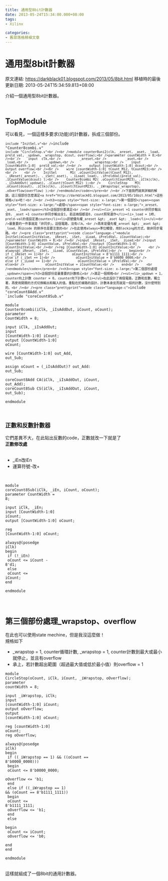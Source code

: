 ```yaml
---
title: 通用型8bit計數器
date: 2013-05-24T15:34:00.000+08:00
tags: 
- Xilinx

categories:
- 舊部落格移植文章
---
```


# 通用型8bit計數器

原文連結: https://darkblack01.blogspot.com/2013/05/8bit.html
移植時的最後更新日期: 2013-05-24T15:34:59.813+08:00

介紹一個通用型8bit計數器。<br /><br /><a name='more'></a><br /><h3><span style="font-size: x-large;">TopModule</span></h3>可以看見，一個這樣多要求(功能)的計數器，拆成三個部份。 <br /><pre class="prettyprint"><code class="language-c">`include "InitSel.v"<br />`include "Counter8combi.v"<br />`include "CircleStop.v"<br /><br />module counter8uni2(clk, _areset, _aset, _load, preld_val, _updown, _wrapstop, dcout, overflow);<br />parameter countWidth = 8;<br /><br />    input  clk,<br />          _areset,<br />          _aset,<br />          _load,<br />          _updown,<br />          _wrapstop;<br />    input [countWidth-1:0]  preld_val;<br /><br />    output [countWidth-1:0] dcout;<br />    output overflow;<br /><br />    wire [countWidth-1:0] tCount_M12, tCountM23;<br /><br />    <br />    InitSel       M1( .oCountInitValue(tCount_M12), ._iReset(_areset), ._iSet(_aset), ._iLoad(_load), .iPreldVal(preld_val), .iCountValue(dcout) );<br />    Counter8combi M2( .oCount(tCountM23), .iClk(clk), ._iIsAddOut(_updown), .iCount(tCount_M12) );<br />    CircleStop    M3( .oCount(dcout), .iClk(clk), .iCount(tCountM23), ._iWrapstop(_wrapstop), .oOverflow(overflow) );<br />endmodule</code></pre><br /><br />下面我們就來詳細的解說，這三個部份怎麼滿足<a href="http://darkblack01.blogspot.com/2013/05/16bit.html">這些規格</a>吧！<br /><br /><h3><span style="font-size: x-large;">第一個部份</span><span style="font-size: x-large;">處理</span><span style="font-size: x-large;">_areset、_aset、_load</span></h3>這個部份要滿足<br /><br /><ul><li>_areset =1 counter非同步輸出全0, _aset =1 counter非同步輸出全1, 若這兩個都是0, count照常運作</li><li>_load = 1時, preld-val的值設定進counte</li><li>訊號優先權_areset &gt; _aset &gt; _load</li></ul><br />最重要的一件事就是「非同步」，這個電路，沒有clk。<br />再來是優先權_areset &gt; _aset &gt; _load，所以code 的排序也是要注意的<br />在此使用always+準位觸發，用Blocking的方式，做非同步電路。<br /><pre class="prettyprint"><code class="language-c">module InitSel(oCountInitValue, _iReset, _iSet, _iLoad, iPreldVal, iCountValue);<br />parameter CountWidth = 8;<br /><br />input _iReset, _iSet, _iLoad;<br />input [CountWidth-1:0] iCountValue, iPreldVal;<br />output [CountWidth-1:0] oCountInitValue;<br /><br />reg [CountWidth-1:0] oCountInitValue;<br />    <br />    always@(_iReset, _iSet, _iLoad, iCountValue, iPreldVal)<br />    begin<br />        if (_iReset == 1)<br />            oCountInitValue = 8'b1111_1111;<br />        else if (_iSet == 1)<br />           oCountInitValue = 8'b0000_0000;<br />        else if (_iLoad == 1)<br />           oCountInitValue = iPreldVal;<br />        else<br />           oCountInitValue = iCountValue;<br />    end<br />    <br />endmodule</code></pre><br /><h3><span style="font-size: x-large;">第二個部份處理_updown</span></h3>這個部份是最重要的計數核心<br />滿足一個規格<br /><ul><li>_updown = 1, counter向上計數 counter = 0, counter向下計數</li></ul>在此設計了兩個電路，正數和反數，獨立著，再使用開關的方式切換輸出和輸入的值。重點在於線路的設計，計數本身反而就是一般的計數，沒什麼特別的。<br /><br /><pre class="prettyprint"><code class="language-c">`include "coreCount8Add.v"<br />`include "coreCount8Sub.v"<br /><br />module Counter8combi(iClk, _iIsAddOut, iCount, oCount);<br />parameter CountWidth = 8;<br /><br />input iClk, _iIsAddOut;<br />input  [CountWidth-1:0] iCount;<br />output [CountWidth-1:0] oCount;<br /><br />wire [CountWidth-1:0] out_Add, out_Sub;<br /><br />assign oCount = (_iIsAddOut)? out_Add: out_Sub;<br /><br />coreCount8Add CA(iClk, _iIsAddOut, iCount, out_Add);<br />coreCount8Sub CS(iClk, _iIsAddOut, iCount, out_Sub);<br /><br />endmodule</code></pre><br /><h3><span style="font-size: large;">正數和反數計數器</span></h3>它們差異不大，在此貼出反數的code，正數就改一下就是了<br /><b>正數修改處</b><br /><br /><ul><li>_iEn改iEn</li><li>運算符號-改+</li></ul><br /><pre class="prettyprint"><code class="language-c">module coreCount8Sub(iClk, _iEn, iCount, oCount);<br />parameter CountWidth = 8;<br /><br />input iClk, _iEn;<br />input  [CountWidth-1:0] iCount;<br />output [CountWidth-1:0] oCount;<br /><br />reg [CountWidth-1:0] oCount;<br /><br />always@(posedge iClk)<br />begin<br />    if (!_iEn)<br />       oCount &lt;= iCount - 8'd1;<br />    else<br />        oCount &lt;= iCount;<br />end<br /><br />endmodule</code></pre><br /><br /><h3><span style="font-size: x-large;">第三個部份處理_wrapstop、overflow</span></h3>在此也可以使用state mechine，但是我沒這麼做！<br />規格如下<br /><ul><li>_wrapstop = 1, counter循環計數, _wrapstop = 1, counter計數到最大或最小就停止，並且有overflow</li><li>承上，若計數超出範圍（超過最大值或低於最小值）則overflow = 1</li></ul><pre class="prettyprint"><code class="language-c">module CircleStop(oCount, iClk, iCount, _iWrapstop, oOverflow);<br />parameter countWidth = 8;<br /><br />input _iWrapstop, iClk;<br />input [countWidth-1:0] iCount;<br />output oOverflow;<br />output [countWidth-1:0] oCount;<br /><br />reg [countWidth-1:0] oCount;<br />reg oOverflow;<br /><br />always@(posedge iClk)<br />begin<br />    if ((_iWrapstop == 1) &amp;&amp; ((oCount == 8'b0000_0000)))<br />    begin<br />        oCount    &lt;= 8'b0000_0000;<br />        oOverflow &lt;= 'b1;<br />    end<br />    else if ((_iWrapstop == 1) &amp;&amp; (oCount == 8'b1111_1111))<br />    begin<br />        oCount    &lt;= 8'b1111_1111;<br />        oOverflow &lt;= 'b1;<br />    end<br />    else<br />    begin<br />        oCount    &lt;= iCount;<br />        oOverflow &lt;= 'b0;<br />    end<br />end<br /><br />endmodule</code></pre><br />這樣就組成了一個8bit的通用計數器。
